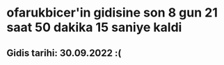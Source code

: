 # ofarukbicer'in gidisine son 8 gun 21 saat 50 dakika 15 saniye kaldi

## Gidis tarihi: 30.09.2022 :(